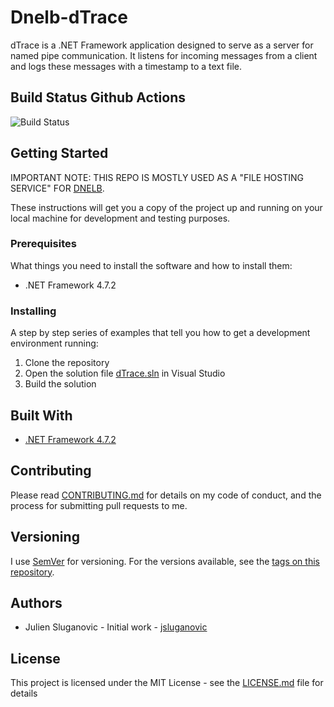 # Dnelb-dTrace

dTrace is a .NET Framework application designed to serve as a server for named pipe communication. It listens for incoming messages from a client and logs these messages with a timestamp to a text file.

## Build Status Github Actions

![Build Status](https://img.shields.io/github/actions/workflow/status/jsluganovic/Dnelb-dTrace/.github/workflows/dotnet-desktop.yml?branch=master)

## Getting Started

IMPORTANT NOTE: THIS REPO IS MOSTLY USED AS A "FILE HOSTING SERVICE" FOR [DNELB](https://github.com/jsluganovic/dnelb).  

These instructions will get you a copy of the project up and running on your local machine for development and testing purposes.

### Prerequisites

What things you need to install the software and how to install them:

- .NET Framework 4.7.2

### Installing

A step by step series of examples that tell you how to get a development environment running:

1. Clone the repository
2. Open the solution file [dTrace.sln](dTrace/dTrace.sln) in Visual Studio
3. Build the solution

## Built With

- [.NET Framework 4.7.2](https://dotnet.microsoft.com/download/dotnet-framework/net472)

## Contributing

Please read [CONTRIBUTING.md](CONTRIBUTING.md) for details on my code of conduct, and the process for submitting pull requests to me.

## Versioning

I use [SemVer](http://semver.org/) for versioning. For the versions available, see the [tags on this repository](https://github.com/jsluganovic/dnelb-dtrace/tags).

## Authors

- Julien Sluganovic - Initial work - [jsluganovic](https://github.com/jsluganovic)

## License

This project is licensed under the MIT License - see the [LICENSE.md](LICENSE.md) file for details
